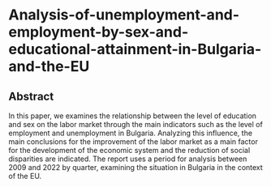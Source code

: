 # Analysis-of-unemployment-and-employment-by-sex-and-educational-attainment-in-Bulgaria-and-the-EU
## Abstract
In this paper, we examines the relationship between the level of education and sex on the labor market through the main indicators such as the level of employment and unemployment in Bulgaria.
Analyzing this influence, the main conclusions for the improvement of the labor market as a main factor for the development of the economic system and the reduction of social disparities are indicated.
The report uses a period for analysis between 2009 and 2022 by quarter, examining the situation in Bulgaria in the context of the EU.